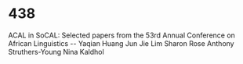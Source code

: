 # 438
ACAL in SoCAL: Selected papers from the 53rd Annual Conference on African Linguistics --  Yaqian Huang   Jun Jie Lim   Sharon Rose   Anthony Struthers-Young   Nina Kaldhol   
